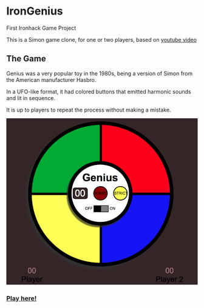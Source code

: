# IronGenius

First Ironhack Game Project

This is a Simon game clone, for one or two players, based on [youtube video](https://www.youtube.com/watch?v=9MTR3V2XpRI) 


## The Game

Genius was a very popular toy in the 1980s, being a version of Simon from the American manufacturer Hasbro.

In a UFO-like format, it had colored buttons that emitted harmonic sounds and lit in sequence.

It is up to players to repeat the process without making a mistake.

![alt text](/image/genius.png)

### [Play here!](https://elaine-henrique.github.io/IronGenius/)
